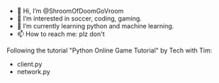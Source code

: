 - 👋 Hi, I’m @ShroomOfDoomGoVroom
- 👀 I’m interested in soccer, coding, gaming. 
- 🌱 I’m currently learning python and machine learning.
- 📫 How to reach me: plz don't

<!---
ShroomOfDoomGoVroom/ShroomOfDoomGoVroom is a ✨ special ✨ repository because its `README.md` (this file) appears on your GitHub profile.
You can click the Preview link to take a look at your changes.
--->

Following the tutorial "Python Online Game Tutorial" by Tech with Tim:
 - client.py
 - network.py
